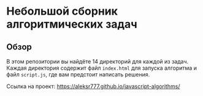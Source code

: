 # Небольшой сборник алгоритмических задач

## Обзор
В этом репозитории вы найдёте 14 директорий для каждой из задач. Каждая директория содержит файл `index.html` для запуска алгоритма и файл `script.js`, где вам предстоит написать решения.

Ссылка на проект: <https://aleksr777.github.io/javascript-algorithms/>
